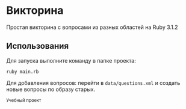 # Викторина
Простая викторина с вопросами из разных областей на Ruby 3.1.2

## Использования

Для запуска выполните команду в папке проекта:
```
ruby main.rb
```
Для добавления вопросов: перейти в `data/questions.xml` и создать новые вопросы по образу старых.

<sub>Учебный проект</sub>
